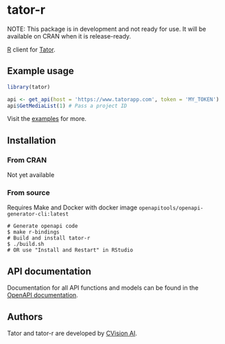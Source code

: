 # tator-r

NOTE: This package is in development and not ready for use. It will be available on CRAN when it is release-ready.

[R](https://www.r-project.org) client for [Tator](https://github.com/cvisionai/tator).

## Example usage
```R
library(tator)

api <- get_api(host = 'https://www.tatorapp.com', token = 'MY_TOKEN')
api$GetMediaList(1) # Pass a project ID
```

Visit the [examples](tests/examples) for more.

## Installation

### From CRAN
Not yet available

### From source
Requires Make and Docker with docker image `openapitools/openapi-generator-cli:latest`

```shell
# Generate openapi code
$ make r-bindings
# Build and install tator-r
$ ./build.sh 
# OR use "Install and Restart" in RStudio
```

## API documentation

Documentation for all API functions and models can be found in the [OpenAPI documentation](https://www.tatorapp.com/docs/).

## Authors

Tator and tator-r are developed by [CVision AI](https://www.cvisionai.com).
